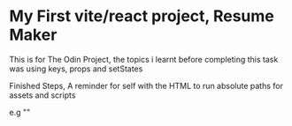 # My First vite/react project, Resume Maker

This is for The Odin Project, the topics i learnt before completing this task was using keys, props and setStates

Finished Steps, A reminder for self with the HTML to run absolute paths for assets and scripts

e.g
"<script type="module" src="/src/main.jsx"></script>"